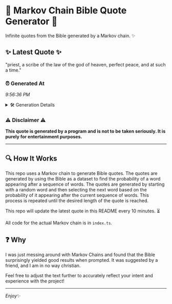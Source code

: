# 📖 Markov Chain Bible Quote Generator 📖

Infinite quotes from the Bible generated by a Markov chain. ✨

## ✨ Latest Quote ✨
"priest, a scribe of the law of the god of heaven, perfect peace, and at such a time."

### ⏰ Generated At
*9:56:36 PM*

<details>
    <summary>🛠️ Generation Details</summary>
    <p>
        <strong>🌱 Seed:</strong> priest,<br>
        <strong>🔄 Iterations:</strong> 17<br>
        <strong>📜 Context History:</strong><br>[ priest, ]: a<br>[ priest,, a ]: scribe<br>[ priest,, a, scribe ]: of<br>[ priest,, a, scribe, of ]: the<br>[ priest,, a, scribe, of, the ]: law<br>[ priest,, a, scribe, of, the, law ]: of<br>[ a, scribe, of, the, law, of ]: the<br>[ scribe, of, the, law, of, the ]: god<br>[ of, the, law, of, the, god ]: of<br>[ the, law, of, the, god, of ]: heaven,<br>[ law, of, the, god, of, heaven, ]: perfect<br>[ of, the, god, of, heaven,, perfect ]: peace,<br>[ the, god, of, heaven,, perfect, peace, ]: and<br>[ god, of, heaven,, perfect, peace,, and ]: at<br>[ of, heaven,, perfect, peace,, and, at ]: such<br>[ heaven,, perfect, peace,, and, at, such ]: a<br>[ perfect, peace,, and, at, such, a ]: time.<br>
    </p>
</details>

### ⚠️ Disclaimer ⚠️
**This quote is generated by a program and is not to be taken seriously. It is purely for entertainment purposes.**

---

## 🔍 How It Works

This repo uses a Markov chain to generate Bible quotes. The quotes are generated by using the Bible as a dataset to find the probability of a word appearing after a sequence of words. The quotes are generated by starting with a random word and then selecting the next word based on the probability of it appearing after the current sequence of words. This process is repeated until the desired length of the quote is reached.

This repo will update the latest quote in this README every 10 minutes. ⏳

All code for the actual Markov chain is in `index.ts`.

## ❓ Why

I was just messing around with Markov Chains and found that the Bible surprisingly yielded good results when prompted. 
It was suggested by a friend, and I am in no way christian.

Feel free to adjust the text further to accurately reflect your intent and experience with the project!

---

*Enjoy*✨
